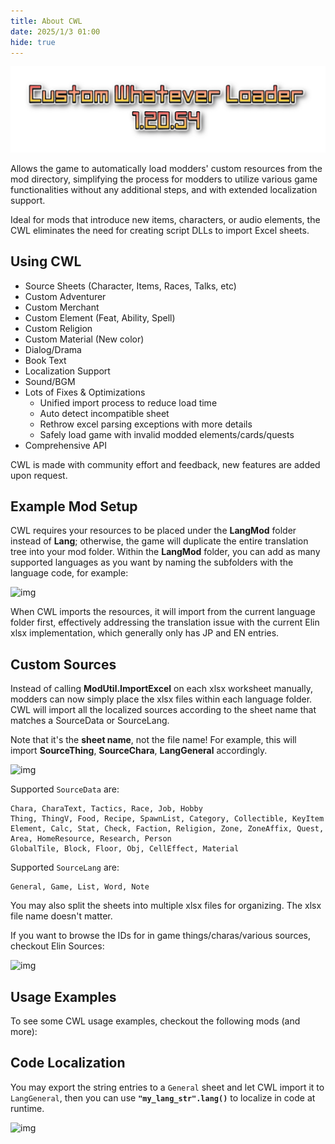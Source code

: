 ```yaml
---
title: About CWL
date: 2025/1/3 01:00
hide: true
---
```


![Version](https://raw.githubusercontent.com/gottyduke/Elin.Plugins/master/CustomWhateverLoader/assets/CWL_banner.png)

Allows the game to automatically load modders' custom resources from the mod directory, simplifying the process for modders to utilize various game functionalities without any additional steps, and with extended localization support.

Ideal for mods that introduce new items, characters, or audio elements, the CWL eliminates the need for creating script DLLs to import Excel sheets.

## Using CWL

- Source Sheets (Character, Items, Races, Talks, etc)
- Custom Adventurer
- Custom Merchant
- Custom Element (Feat, Ability, Spell)
- Custom Religion
- Custom Material (New color)
- Dialog/Drama
- Book Text
- Localization Support 
- Sound/BGM
- Lots of Fixes & Optimizations
    - Unified import process to reduce load time
    - Auto detect incompatible sheet
    - Rethrow excel parsing exceptions with more details
    - Safely load game with invalid modded elements/cards/quests
- Comprehensive API

CWL is made with community effort and feedback, new features are added upon request.

## Example Mod Setup

CWL requires your resources to be placed under the **LangMod** folder instead of **Lang**; otherwise, the game will duplicate the entire translation tree into your mod folder. Within the **LangMod** folder, you can add as many supported languages as you want by naming the subfolders with the language code, for example:

![img](https://i.postimg.cc/tJypn1Ys/image.png)

When CWL imports the resources, it will import from the current language folder first, effectively addressing the translation issue with the current Elin xlsx implementation, which generally only has JP and EN entries.

## Custom Sources

Instead of calling **ModUtil.ImportExcel** on each xlsx worksheet manually, modders can now simply place the xlsx files within each language folder. CWL will import all the localized sources according to the sheet name that matches a SourceData or SourceLang.

Note that it's the **sheet name**, not the file name! For example, this will import **SourceThing**, **SourceChara**, **LangGeneral** accordingly.

![img](https://i.postimg.cc/vZqGNjfC/Screenshot-1.png)

Supported `SourceData` are: 
```:no-line-numbers
Chara, CharaText, Tactics, Race, Job, Hobby
Thing, ThingV, Food, Recipe, SpawnList, Category, Collectible, KeyItem
Element, Calc, Stat, Check, Faction, Religion, Zone, ZoneAffix, Quest, Area, HomeResource, Research, Person
GlobalTile, Block, Floor, Obj, CellEffect, Material
```

Supported `SourceLang` are: 
```:no-line-numbers
General, Game, List, Word, Note
```

You may also split the sheets into multiple xlsx files for organizing. The xlsx file name doesn't matter.

If you want to browse the IDs for in game things/charas/various sources, checkout Elin Sources:

![img](https://i.postimg.cc/15wF6V2L/image.png)

## Usage Examples

To see some CWL usage examples, checkout the following mods (and more):

<LinkCard t="Mods Using CWL" u="https://steamcommunity.com/workshop/filedetails/discussion/3370512305/501685815345180661/" />

## Code Localization

You may export the string entries to a `General` sheet and let CWL import it to `LangGeneral`, then you can use **`"my_lang_str".lang()`** to localize in code at runtime.

![img](https://i.postimg.cc/76HS3t8M/image.png)
